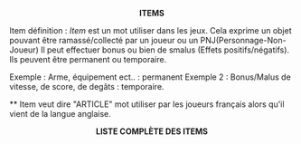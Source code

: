 <p align="center"><b>ITEMS</b></p>


Item définition : *Item* est un mot utiliser dans les jeux. Cela exprime un objet pouvant être ramassé/collecté par un joueur ou un PNJ(Personnage-Non-Joueur) Il peut effectuer bonus ou bien de smalus (Effets positifs/négatifs). Ils peuvent être permanent ou temporaire.

Exemple : Arme, équipement ect.. : permanent
Exemple 2 : Bonus/Malus de vitesse, de score, de degâts : temporaire.

** Item veut dire "ARTICLE" mot utiliser par les joueurs français alors qu'il vient de la langue anglaise.

<p align="center"><b>LISTE COMPLÈTE DES ITEMS</b></p>






